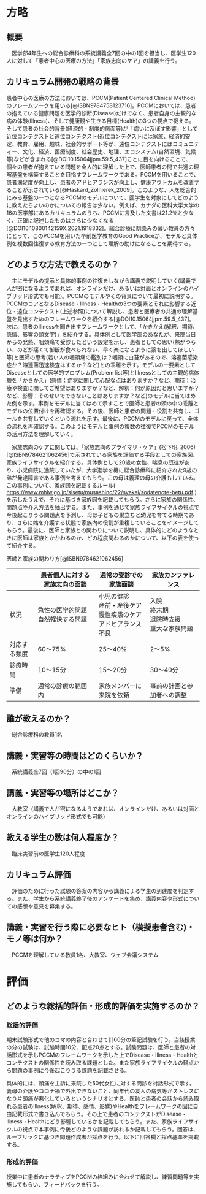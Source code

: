 

# 方略

## 概要

　医学部4年生への総合診療科の系統講義全7回の中の1回を担当し、医学生120人に対して「患者中心の医療の方法」「家族志向のケア」の講義を行う。

## カリキュラム開発の戦略の背景

 患者中心の医療の方法においては、PCCM(Patient Centered Clinical Method)のフレームワークを用いる[@ISBN9784758123716]。PCCMにおいては、患者の抱えている健康問題を医学的診断(Disease)だけでなく、患者自身の主観的な病の体験(Illness)、そして健康観や生きる目標(Health)の3つの視点で捉える。そして患者の社会的背景(経済的・制度的側面等)が「病いに及ぼす影響」として近位コンテクストと遠位コンテクスト(近位コンテクストには家族、経済的安定、教育、雇用、趣味、社会的サポート等が、遠位コンテクストにはコミュニティー、文化、経済、医療制度、社会歴史、地理、エコシステム(自然環境、気候等)などが含まれる[@DOI10.15064jjpm.59.5_437]ことに目を向けることで、個々の患者が抱えている問題を全人的に理解した上で、医師患者の間で共通の理解基盤を構築することを目指すフレームワークである。PCCMを用いることで、患者満足度が向上し、患者のアドヒアランスが向上し、健康アウトカムを改善することが示されている[@Haskard_Zolnierek_2009]。このような、人を総合的にみる基盤の一つとなるPCCMのモデルについて、医学生を対象にしてどのように教えたらよいのかについての報告は少ない。例えば、カナダの医科大学大学の16の医学部にあるカリキュラムのうち、PCCMに言及した文書は21.2％と少なく、正確に記述したものはさらに少なくなる[@DOI10.10800142159X.2021.1918332]。総合診療に馴染みの薄い教員の方々にとって、このPCCMを用いた卒前医学教育のGood Practiceが、モデルと具体例を複数回往復する教育方法の一つとして理解の助けになることを期待する。

## どのような方法で教えるのか？

　主にモデルの提示と具体的事例の往復をしながら講義で説明していく(講義で人が密になるようであれば、オンラインだけ、あるいは対面とオンラインのハイブリッド形式でも可能)。PCCMのモデルやその背景について最初に説明する。PCCMのコアとなるDisease・Illness・Healthの3つの要素とそれに影響する近位・遠位コンテクスト(上述参照)について解説し、患者と医療者の共通の理解基盤を見出すためのフレームワークを紹介する[@DOI10.15064jjpm.59.5_437]。次に、患者のIllnessを聞き出すフレームワークとして、「かきかえ(解釈、期待、感情、影響の頭文字)」を紹介する。具体例として医学部のあなたが、来院当日からの発熱、咽頭痛で受診したという設定を示し、患者としての思い(熱がつらい、のどが痛くて御飯が食べられない、早く楽になるように薬を出してほしい等)と医師の思考(若い人の咽頭痛の鑑別は？咽頭に白苔があるので、溶連菌感染症か？溶連菌迅速検査はするか？など)との乖離を示す。モデルの一要素としてDiseaseとしての医学的プロブレム(Problem list等)とIllnessとしての主観的病体験を「かきかえ」(感情：症状に関して心配な点はありますか？など、期待：治療や検査に関してご希望はありますか？など、解釈：何が原因だと思いますか？など、影響：そのせいでできないことはありますか？など)のモデルに当てはめた例を示す。事例をモデルに当てはめて示すことで医師と患者の頭の中の乖離とモデルの位置付けを再確認する。その後、医師と患者の問題・役割を共有し、ゴールを共有していくという流れを示す。最後に、PCCMのモデルに戻って、全体の流れを再確認する。このようにモデルと事例の複数の往復でPCCMのモデルの活用方法を理解していく。

　家族志向のケアに関しては、「家族志向のプライマリ・ケア」(松下明. 2006)[@ISBN9784621062456]で示されている家族を評価する手段としての家族図、家族ライフサイクルを紹介する。具体例として20歳の女性、喘息の既往があり、小児病院に通院していたが、大学進学を機に総合診療科に紹介された9歳の弟が発達障害である事例を考えてもらう。この母は義理の母の介護もしている。この事例について、家族図を記載するルール( https://www.mhlw.go.jp/sisetu/musashino/22/syakai/sodatenote-betu.pdf )を示したうえで、それに基づき家族図を記載してもらう。さらに家族の関係性、問題点や介入方法を抽出する。また、事例を通じて家族ライフサイクルの視点で今後起こりうる問題点を予測し、母は子どもの巣立ちと幼児を育てる時期であり、さらに姑を介護する状態で家族内の役割が重複していることをイメージしてもらう。最後に、医師と家族との関わりについて説明し、具体的にどのようなときに医師は家族とかかわるのか、どの程度関わるのかについて、以下の表を使って紹介する。

医師と家族の関わり方[@ISBN9784621062456]

|  | 患者個人に対する家族志向の面談 | 通常の受診での家族面談 | 家族カンファレンス |
| -- | -- | -- | -- |
| 状況 | 急性の医学的問題<br>自然軽快する問題 | 小児の健診<br>産前・産後ケア<br>慢性疾患のケア<br>アドヒアランス不良 | 入院<br>終末期<br>退院時支援<br>重大な家族問題 |
| 対応する頻度 | 60～75% | 25～40% | 2～5% |
| 診療時間 | 10～15分 | 15～20分 | 30～40分 |
| 準備 | 通常の診療の範囲内 | 家族メンバーに来院を依頼 | 事前の計画と参加者への調整 |

## 誰が教えるのか？

　総合診療科の教員1名

## 講義・実習等の時間はどのくらいか？

　系統講義全7回（1回90分）の中の1回

## 講義・実習等の場所はどこか？

　大教室（講義で人が密になるようであれば、オンラインだけ、あるいは対面とオンラインのハイブリッド形式でも可能）

## 教える学生の数は何人程度か？

　臨床実習前の医学生120人程度

## カリキュラム評価

　評価のために行った試験の答案の内容から講義による学生の到達度を判定する。また、学生から系統講義終了後のアンケートを集め、講義内容や形式についての感想や意見を募集する。

## 講義・実習を行う際に必要なヒト（模擬患者含む)・モノ等は何か？

　PCCMを理解している教員1名、大教室、ウェブ会議システム

# 評価

## どのような総括的評価・形成的評価を実施するのか？

### 総括的評価　

期末試験形式で他のコマの内容と合わせて計60分の筆記試験を行う。当該授業の分の試験は、試験時間10分、配点20点とする。試験問題は、医師と患者の対話形式を示しPCCMのフレームワークを示した上でDisease・Illness・Healthとコンテクストの関係性を読み取る課題とした。また家族ライフサイクルの観点から問題の事例に今後起こりうる課題を記載させる。

具体的には、頭痛を主訴に来院した50代女性に対する問診を対話形式で示す。義母の介護やコロナ禍で外出できないこと、同年代の友人の病気等がストレスになり片頭痛が悪化しているというシナリオとする。医師と患者の会話から読み取れる患者のIllness(解釈、期待、感情、影響)やHealthをフレームワークの図に自由記載形式で書き込んでもらう。その上で患者のコンテクストがDisease・Illness・Healthにどう影響しているかを記載してもらう。また、家族ライフサイクルの視点で本事例に今後どのような課題が訪れるか記載してもらう。回答は、ルーブリックに基づき問題作成者が採点を行う。以下に回答欄と採点基準を掲載する。

### 形成的評価

授業中に患者のナラティブをPCCMの枠組みに合わせて解説し、練習問題等を実施してもらい、フィードバックを行う。

